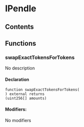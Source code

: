 # IPendle





## Contents
<!-- START doctoc -->
<!-- END doctoc -->




## Functions

### swapExactTokensForTokens
No description


#### Declaration
```solidity
function swapExactTokensForTokens(
) external returns
(uint256[] amounts)
```

#### Modifiers:
No modifiers





